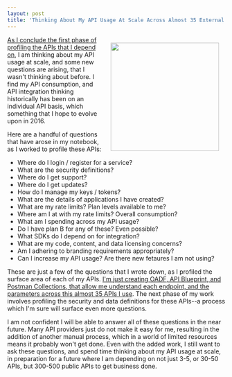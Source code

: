 ```yaml
---
layout: post
title: 'Thinking About My API Usage At Scale Across Almost 35 External APIs'
---
```

<p><img style="padding: 15px;" src="https://s3.amazonaws.com/kinlane-productions/bw-icons/bw-scale-api.png" alt="" width="250" align="right" /></p>
<p><a href="http://stack.apievangelist.com/companies.html">As I conclude the first phase of profiling the APIs that I depend on</a>, I am thinking about my API usage at scale, and some new questions are arising, that I wasn't thinking about before. I find my API consumption, and API integration thinking historically has been on an individual API basis, which something that I hope to evolve upon in 2016.</p>
<p>Here are a handful of questions that have arose in my notebook, as I worked to profile these APIs:</p>
<ul>
<li>Where do I login / register for a service?</li>
<li>What are the security definitions?</li>
<li>Where do I get support?</li>
<li>Where do I get updates?</li>
<li>How do I manage my keys / tokens?</li>
<li>What are the details of applications I have created?</li>
<li>What are my rate limits? Plan levels available to me?&nbsp;</li>
<li>Where am I at with my rate limits? Overall consumption?</li>
<li>What am I spending across my API usage?</li>
<li>Do I have plan B for any of these? Even possible?</li>
<li>What SDKs do I depend on for integration?</li>
<li>What are my code, content, and data licensing concerns?</li>
<li>Am I adhering to branding requirements appropriately?</li>
<li>Can I increase my API usage? Are there new fetaures I am not using?</li>
</ul>
<p>These are just a few of the questions that I wrote down, as I profiled the surface area of each of my APIs. <a href="http://stack.apievangelist.com/companies.html">I'm just creating OADF, API Blueprint, and Postman Collections, that allow me understand each endpoint, and the parameters across this almost 35 APIs I use</a>. The next phase of my work involves profiling the security and data definitions for these APIs--a process which I'm sure will surface even more questions.</p>
<p>I am not confident I will be able to answer all of these questions in the near future. Many API providers just do not make it easy for me, resulting in the addition of another manual process, which in a world of limited resources means it probably won't get done. Even with the added work, I still want to ask these questions, and spend time thinking about my API usage at scale, in preparation for a future where I am depending on not just 3-5, or 30-50 APIs, but 300-500 public APIs to get business done.</p>
<ul>
</ul>